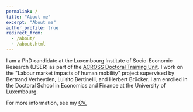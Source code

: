 ```yaml
---
permalink: /
title: "About me"
excerpt: "About me"
author_profile: true
redirect_from: 
  - /about/
  - /about.html
---
```


I am a PhD candidate at the Luxembourg Institute of Socio-Economic Research (LISER) as part of the [ACROSS Doctoral Training Unit](https://sites.google.com/view/fredericdocquier/xingb-blog/across). I work on the "Labour market impacts of human mobility" project supervised by Bertrand Verheyden, Luisito Bertinelli, and Herbert Brücker. I am enrolled in the Doctoral School in Economics and Finance at the University of Luxembourg. 

For more information, see my <a href="https://felixstips.github.io/files/cv.pdf" target="_blank">CV.</a>



